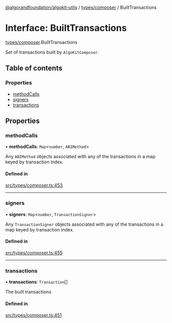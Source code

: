 [@algorandfoundation/algokit-utils](../README.md) / [types/composer](../modules/types_composer.md) / BuiltTransactions

# Interface: BuiltTransactions

[types/composer](../modules/types_composer.md).BuiltTransactions

Set of transactions built by `AlgoKitComposer`.

## Table of contents

### Properties

- [methodCalls](types_composer.BuiltTransactions.md#methodcalls)
- [signers](types_composer.BuiltTransactions.md#signers)
- [transactions](types_composer.BuiltTransactions.md#transactions)

## Properties

### methodCalls

• **methodCalls**: `Map`\<`number`, `ABIMethod`\>

Any `ABIMethod` objects associated with any of the transactions in a map keyed by transaction index.

#### Defined in

[src/types/composer.ts:453](https://github.com/algorandfoundation/algokit-utils-ts/blob/main/src/types/composer.ts#L453)

___

### signers

• **signers**: `Map`\<`number`, `TransactionSigner`\>

Any `TransactionSigner` objects associated with any of the transactions in a map keyed by transaction index.

#### Defined in

[src/types/composer.ts:455](https://github.com/algorandfoundation/algokit-utils-ts/blob/main/src/types/composer.ts#L455)

___

### transactions

• **transactions**: `Transaction`[]

The built transactions

#### Defined in

[src/types/composer.ts:451](https://github.com/algorandfoundation/algokit-utils-ts/blob/main/src/types/composer.ts#L451)

